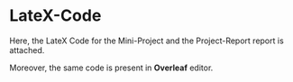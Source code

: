 # LateX-Code
Here, the LateX Code for the Mini-Project and the Project-Report report is attached.

Moreover, the same code is present in **Overleaf** editor. 

